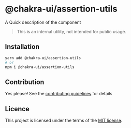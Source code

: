 # @chakra-ui/assertion-utils

A Quick description of the component

> This is an internal utility, not intended for public usage.

## Installation

```sh
yarn add @chakra-ui/assertion-utils
# or
npm i @chakra-ui/assertion-utils
```

## Contribution

Yes please! See the
[contributing guidelines](https://github.com/chakra-ui/chakra-ui/blob/master/CONTRIBUTING.md)
for details.

## Licence

This project is licensed under the terms of the
[MIT license](https://github.com/chakra-ui/chakra-ui/blob/master/LICENSE).
